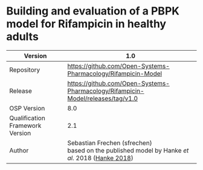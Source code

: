 # Building and evaluation of a PBPK model for Rifampicin in healthy adults





| Version                         | 1.0                                                          |
| ------------------------------- | ------------------------------------------------------------ |
| Repository                      | https://github.com/Open-Systems-Pharmacology/Rifampicin-Model |
| Release                         | https://github.com/Open-Systems-Pharmacology/Rifampicin-Model/releases/tag/v1.0 |
| OSP Version                     | 8.0                                                          |
| Qualification Framework Version | 2.1                                                          |
| Author                          | Sebastian Frechen (sfrechen)<br />based on the published model by Hanke *et al.* 2018 ([Hanke 2018](#5-References)) |

